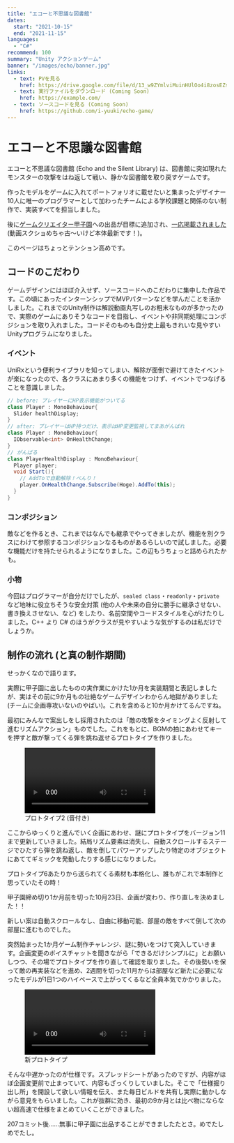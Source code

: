 ```yaml
---
title: "エコーと不思議な図書館"
dates:
  start: "2021-10-15"
  end: "2021-11-15"
languages:
  - "C#"
recommend: 100
summary: "Unity アクションゲーム"
banner: "/images/echo/banner.jpg"
links:
  - text: PVを見る
    href: https://drive.google.com/file/d/13_w9ZYmlviMuinHUlOo4i8zosEZspCdm/view?usp=sharing
  - text: 実行ファイルをダウンロード (Coming Soon)
    href: https://example.com/
  - text: ソースコードを見る (Coming Soon)
    href: https://github.com/i-yuuki/echo-game/
---
```


# エコーと不思議な図書館

エコーと不思議な図書館 (Echo and the Silent Library) は、図書館に突如現れたモンスターの攻撃をはね返して戦い、静かな図書館を取り戻すゲームです。

作ったモデルをゲームに入れてポートフォリオに載せたいと集まったデザイナー10人に唯一のプログラマーとして加わったチームによる学校課題と関係のない制作で、実装すべてを担当しました。

後に[ゲームクリエイター甲子園](https://game.creators-guild.com/gck2021/)への出品が目標に追加され、[一応掲載されました](https://game.creators-guild.com/gck2021/2289/) (動画スクショめちゃ古～いけど本体最新です！)。

このページはちょっとテンション高めです。

## コードのこだわり

ゲームデザインにはほぼ介入せず、ソースコードへのこだわりに集中した作品です。この頃にあったインターンシップでMVPパターンなどを学んだことを活かしました。これまでのUnity制作は解説動画丸写しのお粗末なものが多かったので、実際のゲームにありそうなコードを目指し、イベントや非同期処理にコンポジションを取り入れました。コードそのものも自分史上最もきれいな見やすいUnityプログラムになりました。

### イベント

UniRxという便利ライブラリを知ってしまい、解除が面倒で避けてきたイベントが楽になったので、各クラスにあまり多くの機能をつけず、イベントでつなげることを意識しました。

```cs
// before: プレイヤーにHP表示機能がついてる
class Player : MonoBehaviour{
  Slider healthDisplay;
}
// after: プレイヤーはHP持つだけ、表示はHP変更監視してまあがんばれ
class Player : MonoBehaviour{
  IObservable<int> OnHealthChange;
}
// がんばる
class PlayerHealthDisplay : MonoBehaviour{
  Player player;
  void Start(){
    // AddToで自動解除！べんり！
    player.OnHealthChange.Subscribe(Hoge).AddTo(this);
  }
}
```

### コンポジション

敵などを作るとき、これまではなんでも継承でやってきましたが、機能を別クラスにわけて参照するコンポジションなるものがあるらしいので試しました。必要な機能だけを持たせられるようになりました。この辺もうちょっと詰められたかも。

### 小物

今回はプログラマーが自分だけでしたが、`sealed class`・`readonly`・`private` など地味に役立ちそうな安全対策 (他の人や未来の自分に勝手に継承させない、書き換えさせない、など) をしたり、名前空間やコードスタイルを心がけたりしました。C++ より C# のほうがクラスが見やすいような気がするのは私だけでしょうか。

## 制作の流れ (と真の制作期間)

せっかくなので語ります。

実際に甲子園に出したものの実作業にかけた1か月を実装期間と表記しましたが、実はその前に9か月もの壮絶なゲームデザインわからん地獄がありました (チームに企画専攻いないのやばい)。これを含めると10か月かけてるんですね。

最初にみんなで案出しをし採用されたのは「敵の攻撃をタイミングよく反射して進むリズムアクション」ものでした。これをもとに、BGMの拍にあわせてキーを押すと敵が撃ってくる弾を跳ね返せるプロトタイプを作りました。

<figure>
  <video src="/videos/echo/prototype2.webm" controls playsinline></video>
  <figcaption>プロトタイプ2 (音付き)</figcaption>
</figure>

ここからゆっくりと進んでいく企画にあわせ、謎にプロトタイプをバージョン11まで更新していきました。結局リズム要素は消失し、自動スクロールするステージでひたすら弾を跳ね返し、敵を倒してパワーアップしたり特定のオブジェクトにあててギミックを発動したりする感じになりました。

プロトタイプ6あたりから送られてくる素材も本格化し、誰もがこれで本制作と思っていたその時！

甲子園締め切り1か月前を切った10月23日、企画が変わり、作り直しを決めました！！

新しい案は自動スクロールなし、自由に移動可能、部屋の敵をすべて倒して次の部屋に進むものでした。

突然始まった1か月ゲーム制作チャレンジ、謎に勢いをつけて突入していきます。企画変更のボイスチャットを聞きながら「できるだけシンプルに」とお願いしつつ、その場でプロトタイプを作り直して確認を取りました。その後勢いを保って敵の再実装などを進め、2週間を切った11月からは部屋など新たに必要になったモデルが1日1つのハイペースで上がってくるなど全員本気でかかりました。

<figure>
  <video src="/videos/echo/new-prototype.webm" controls playsinline></video>
  <figcaption>新プロトタイプ</figcaption>
</figure>

そんな中遅かったのが仕様です。スプレッドシートがあったのですが、内容がほぼ企画変更前で止まっていて、内容もざっくりしていました。そこで「仕様掘り出し所」を開設して欲しい情報を伝え、また毎日ビルドを共有し実際に動かしながら意見をもらいました。これが抜群に効き、最初の9か月とは比べ物にならない超高速で仕様をまとめていくことができました。

207コミット後……無事に甲子園に出品することができましたたとさ。めでたしめでたし。
